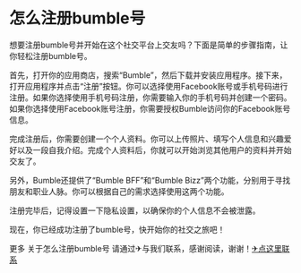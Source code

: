 # 怎么注册bumble号

想要注册bumble号并开始在这个社交平台上交友吗？下面是简单的步骤指南，让你轻松注册bumble号。

首先，打开你的应用商店，搜索“Bumble”，然后下载并安装应用程序。接下来，打开应用程序并点击“注册”按钮。你可以选择使用Facebook账号或手机号码进行注册。如果你选择使用手机号码注册，你需要输入你的手机号码并创建一个密码。如果你选择使用Facebook账号注册，你需要授权Bumble访问你的Facebook账号信息。

完成注册后，你需要创建一个个人资料。你可以上传照片、填写个人信息和兴趣爱好以及一段自我介绍。完成个人资料后，你就可以开始浏览其他用户的资料并开始交友了。

另外，Bumble还提供了“Bumble BFF”和“Bumble Bizz”两个功能，分别用于寻找朋友和职业人脉。你可以根据自己的需求选择使用这两个功能。

注册完毕后，记得设置一下隐私设置，以确保你的个人信息不会被泄露。

现在，你已经成功注册了bumble号，快开始你的社交之旅吧！

更多 关于怎么注册bumble号 请通过✈与我们联系，感谢阅读，谢谢！[✈点这里联系](https://ww.k02.cc)